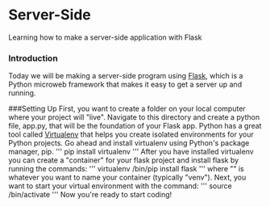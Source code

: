 # Server-Side
Learning how to make a server-side application with Flask

### Introduction
Today we will be making a server-side program using [Flask](http://flask.pocoo.org/ "Flask Site"), which is a Python microweb framework that makes it easy to get a server up and running. 

###Setting Up
First, you want to create a folder on your local computer where your project will "live". Navigate to this directory and create a python file, app.py, that will be the foundation of your Flask app. 
Python has a great tool called [Virtualenv](https://virtualenv.pypa.io/en/latest/ "Virtual Env for Python") that helps you create isolated environments for your Python projects. Go ahead and install virtualenv using Python's package manager, pip.
'''
pip install virtualenv
'''
After you have installed virtualenv you can create a "container" for your flask project and install flask by running the commands:
'''
virtualenv <venv name>
<venv name>/bin/pip install flask
'''
where "<venv name>" is whatever you want to name your container (typically "venv"). Next, you want to start your virtual environment with the command:
'''
source <venv name>/bin/activate
'''
Now you're ready to start coding!
